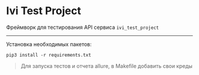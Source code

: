 # Ivi Test Project

Фреймворк для тестирования API сервиса `ivi_test_project`
____

Установка необходимых пакетов:

```shell
pip3 install -r requirements.txt 
```

> Для запуска тестов и отчета allure, в Makefile добавить свои креды